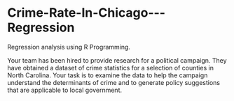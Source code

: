 # Crime-Rate-In-Chicago---Regression
Regression analysis using R Programming.

Your team has been hired to provide research for a political campaign. They have obtained a dataset of crime statistics for a selection of counties in North Carolina. Your task is to examine the data to help the campaign understand the determinants of crime and to generate policy suggestions that are applicable to local government.
